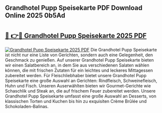 ## Grandhotel Pupp Speisekarte PDF Download Online 2025 0b5Ad

# <h2><a href="http://gc8etnj.nevu.top/?p=Grandhotel+Pupp+Speisekarte">🔗 👉🔴 Grandhotel Pupp Speisekarte 2025 PDF</a></h2>

[![Grandhotel Pupp Speisekarte 2025 PDF](https://i.imgur.com/dBaPXMq.png)](http://gc8etnj.nevu.top/?p=Grandhotel+Pupp+Speisekarte)
Die Grandhotel Pupp Speisekarte ist nicht nur eine Liste von Gerichten, sondern auch eine Gelegenheit, den Geschmack zu genießen. Auf unserer Grandhotel Pupp Speisekarte bieten wir einen Salatbereich an, in dem Sie aus verschiedenen Salaten wählen können, die mit frischen Zutaten für ein leichtes und leckeres Mittagessen zubereitet werden. Für Fleischliebhaber bietet unsere Grandhotel Pupp Speisekarte eine große Auswahl an Gerichten: Rindfleisch, Schweinefleisch, Huhn und Fisch. Unseren Auserwählten bieten wir Gourmet-Gerichte wie Schaschlik und Steak an, die auf frischem Feuer zubereitet werden. Unsere Grandhotel Pupp Speisekarte umfasst eine große Auswahl an Desserts, von klassischen Torten und Kuchen bis hin zu exquisiten Crème Brûlée und Schokoladen-Balinas.
